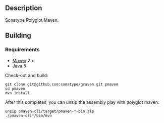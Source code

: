 Description
-----------

Sonatype Polyglot Maven.

Building
--------

### Requirements

* [Maven](http://maven.apache.org) 2.x
* [Java](http://java.sun.com/) 5

Check-out and build:

    git clone git@github.com:sonatype/graven.git pmaven
    cd pmaven
    mvn install

After this completes, you can unzip the assembly play with polyglot maven:

    unzip pmaven-cli/target/pmaven-*-bin.zip
    ./pmaven-cli*/bin/mvn
